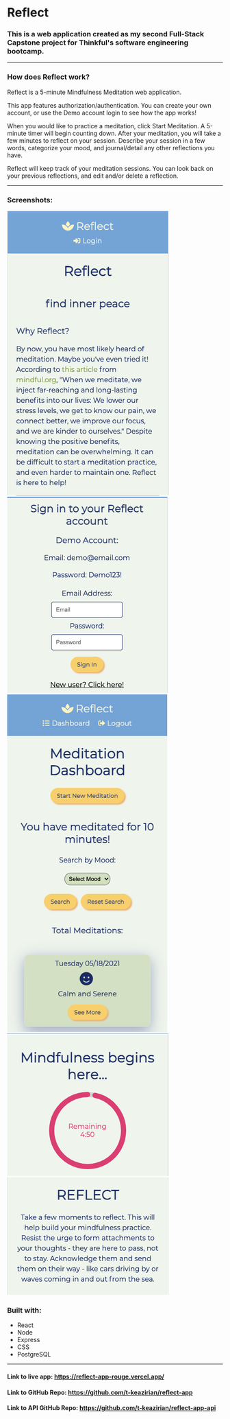# Reflect

### This is a web application created as my second Full-Stack Capstone project for Thinkful's software engineering bootcamp.

---

### How does Reflect work?

Reflect is a 5-minute Mindfulness Meditation web application.

This app features authorization/authentication. You can create your own account, or use the Demo account login to see how the app works!

When you would like to practice a meditation, click Start Meditation. A 5-minute timer will begin counting down. After your meditation, you will take a few minutes to reflect on your session. Describe your session in a few words, categorize your mood, and journal/detail any other reflections you have.

Reflect will keep track of your meditation sessions. You can look back on your previous reflections, and edit and/or delete a reflection.

---

### Screenshots:

<img src="/src/images/LandingPage.png" alt="landing-page" />

<img src="/src/images/SignIn.png" alt= "sign-in"/>

<img src="/src/images/Dashboard.png" alt= "dashboard" />

<img src="/src/images/Timer.png" alt= "timer" />

<img src="/src/images/Reflect.png" alt= "reflect" />

### Built with:

- React
- Node
- Express
- CSS
- PostgreSQL

---

#### Link to live app: https://reflect-app-rouge.vercel.app/

#### Link to GitHub Repo: https://github.com/t-keazirian/reflect-app

#### Link to API GitHub Repo: https://github.com/t-keazirian/reflect-app-api
